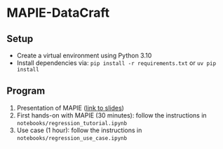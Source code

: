 # MAPIE-DataCraft

## Setup

 - Create a virtual environment using Python 3.10
 - Install dependencies via: `pip install -r requirements.txt` or `uv pip install`

## Program

1. Presentation of MAPIE ([link to slides](https://capgemini.sharepoint.com/:p:/r/sites/RI913/Shared%20Documents/02%20-%20Programme%20IA/02%20-%20Projets/AI%20Models%20Robustness/02%20-%20Incertitudes%20x%20MAPIE/03%20-%20Formation/01%20-%20Externe/2025-06-04%20-%20MAPIE%20-%20DataCraft/2025-06-04%20-%20MAPIE%20-%20DataCraft.pptx?d=w0a6459dc4bd44fa78ff8aacf327e01aa&csf=1&web=1&e=kY1mSe))
2. First hands-on with MAPIE (30 minutes): follow the instructions in `notebooks/regression_tutorial.ipynb`
3. Use case (1 hour): follow the instructions in `notebooks/regression_use_case.ipynb`
